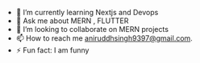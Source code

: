 - 🌱 I’m currently learning Nextjs and Devops
- 💬 Ask me about MERN , FLUTTER
- 💞️ I’m looking to collaborate on MERN projects
- 📫 How to reach me aniruddhsingh9397@gmail.com.
- ⚡ Fun fact: I am funny

<!---
anirwdh/anirwdh is a ✨ special ✨ repository because its `README.md` (this file) appears on your GitHub profile.
You can click the Preview link to take a look at your changes.
--->
